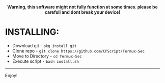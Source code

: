 <div align=center>

#### Warning, this software might not fully function at some times. please be carefull and dont break your device!


<div align=left>
  
# INSTALLING:
* Download git - `pkg install git`
* Clone repo - `git clone https://github.com/CPScript/Termux-Sec`
* Move to Directory - `cd Termux-Sec`
* Execute script - `bash install.sh`
---
Enjoy!
